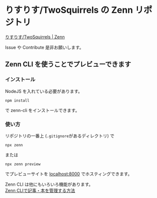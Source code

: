 # りすりす/TwoSquirrels の Zenn リポジトリ

[りすりす/TwoSquirrels | Zenn](https://zenn.dev/twosquirrels)  

Issue や Contribute 是非お願いします。  

## Zenn CLI を使うことでプレビューできます

### インストール

NodeJS を入れている必要があります。  

```shell
npm install
```

で zenn-cli をインストールできます。  

### 使い方

リポジトリの一番上 (`.gitignore`があるディレクトリ) で  

```shell
npx zenn
```

または  

```shell
npx zenn preview
```

でプレビューサイトを [localhost:8000](//localhost:8000) でホスティングできます。  

Zenn CLI は他にもいろいろ機能があります。  
[Zenn CLIで記事・本を管理する方法](https://zenn.dev/zenn/articles/zenn-cli-guide)  

